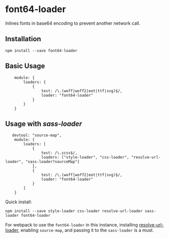 # font64-loader

Inlines fonts in base64 encoding to prevent another network call.

## Installation
`npm install --save font64-loader`

## Basic Usage
```
    module: {
        loaders: {
            {
                test: /\.(woff|woff2|eot|ttf|svg)$/,
                loader: "font64-loader"
            } 
        }
    }
```

## Usage with *sass-loader*

```
   devtool: "source-map",
    module: {
        loaders: [
            {
                test: /\.scss$/,
                loaders: ["style-loader", "css-loader", "resolve-url-loader", "sass-loader?sourceMap"]
            },
            {
                test: /\.(woff|woff2|eot|ttf|svg)$/,
                loader: "font64-loader"
            }
        ]
    }
```

Quick install: 

`npm install --save style-loader css-loader resolve-url-loader sass-loader font64-loader`

For webpack to use the `font64-loader` in this instance, installing [resolve-url-loader](https://github.com/bholloway/resolve-url-loader), enabling `source-map`, and passing it to the `sass-loader` is a must. 